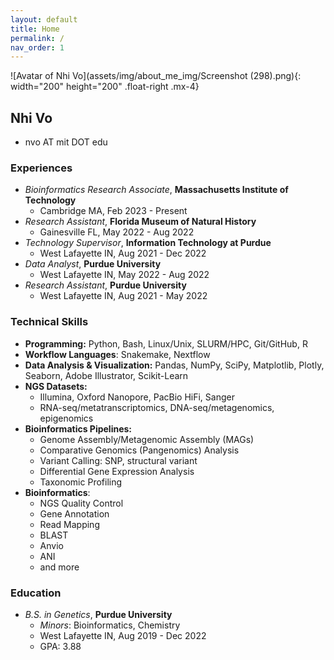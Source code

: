 ```yaml
---
layout: default
title: Home
permalink: /
nav_order: 1
---
```

![Avatar of Nhi Vo](assets/img/about_me_img/Screenshot (298).png){: width="200" height="200" .float-right .mx-4}   

## **Nhi Vo**  
- nvo AT mit DOT edu  

### Experiences
- *Bioinformatics Research Associate*, **Massachusetts Institute of Technology**  
    - Cambridge MA, Feb 2023 - Present  
- *Research Assistant*, **Florida Museum of Natural History**  
    - Gainesville FL, May 2022 - Aug 2022   
- *Technology Supervisor*, **Information Technology at Purdue**  
    - West Lafayette IN, Aug 2021 - Dec 2022  
- *Data Analyst*, **Purdue University**  
    - West Lafayette IN, May 2022 - Aug 2022   
- *Research Assistant*, **Purdue University**  
    - West Lafayette IN, Aug 2021 - May 2022   

### Technical Skills
- **Programming:** Python, Bash, Linux/Unix, SLURM/HPC, Git/GitHub, R
- **Workflow Languages**: Snakemake, Nextflow 
- **Data Analysis & Visualization:** Pandas, NumPy, SciPy, Matplotlib, Plotly, Seaborn, Adobe Illustrator, Scikit-Learn  
- **NGS Datasets:** 
    - Illumina, Oxford Nanopore, PacBio HiFi, Sanger
    - RNA-seq/metatranscriptomics, DNA-seq/metagenomics, epigenomics
- **Bioinformatics Pipelines:** 
    - Genome Assembly/Metagenomic Assembly (MAGs)
    - Comparative Genomics (Pangenomics) Analysis 
    - Variant Calling: SNP, structural variant 
    - Differential Gene Expression Analysis  
    - Taxonomic Profiling 
- **Bioinformatics**:  
    - NGS Quality Control
    - Gene Annotation 
    - Read Mapping 
    - BLAST 
    - Anvio
    - ANI
    - and more

### Education 
- *B.S. in Genetics*, **Purdue University**  
    - *Minors*: Bioinformatics, Chemistry  
    - West Lafayette IN, Aug 2019 - Dec 2022  
    - GPA: 3.88  


